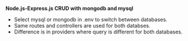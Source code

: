 
**Node.js-Express.js CRUD with mongodb and mysql**

- Select mysql or mongodb in .env to switch between databases.
- Same routes and controllers are used for both databses.
- Difference is in providers where query is different for both databases.
